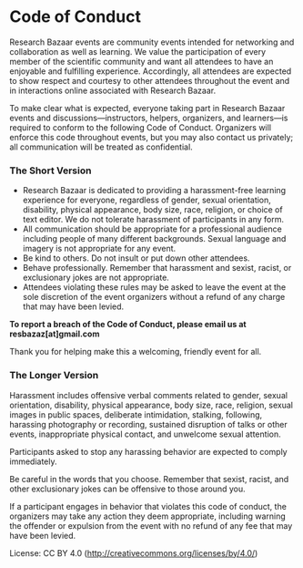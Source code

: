 # Code of Conduct

Research Bazaar events are community events intended for networking and collaboration as well as learning. We value the participation of every member of the scientific community and want all attendees to have an enjoyable and fulfilling experience. Accordingly, all attendees are expected to show respect and courtesy to other attendees throughout the event and in interactions online associated with Research Bazaar.

To make clear what is expected, everyone taking part in Research Bazaar events and discussions—instructors, helpers, organizers, and learners—is required to conform to the following Code of Conduct. Organizers will enforce this code throughout events, but you may also contact us privately; all communication will be treated as confidential.

### The Short Version

 - Research Bazaar is dedicated to providing a harassment-free learning experience for everyone, regardless of gender, sexual orientation, disability, physical appearance, body size, race, religion, or choice of text editor. We do not tolerate harassment of participants in any form.
 - All communication should be appropriate for a professional audience including people of many different backgrounds. Sexual language and imagery is not appropriate for any event.
 - Be kind to others. Do not insult or put down other attendees.
 - Behave professionally. Remember that harassment and sexist, racist, or exclusionary jokes are not appropriate.
 - Attendees violating these rules may be asked to leave the event at the sole discretion of the event organizers without a refund of any charge that may have been levied.

**To report a breach of the Code of Conduct, please email us at resbazaz[at]gmail.com**

Thank you for helping make this a welcoming, friendly event for all.

### The Longer Version

Harassment includes offensive verbal comments related to gender, sexual orientation, disability, physical appearance, body size, race, religion, sexual images in public spaces, deliberate intimidation, stalking, following, harassing photography or recording, sustained disruption of talks or other events, inappropriate physical contact, and unwelcome sexual attention.

Participants asked to stop any harassing behavior are expected to comply immediately.

Be careful in the words that you choose. Remember that sexist, racist, and other exclusionary jokes can be offensive to those around you.

If a participant engages in behavior that violates this code of conduct, the organizers may take any action they deem appropriate, including warning the offender or expulsion from the event with no refund of any fee that may have been levied.

License: CC BY 4.0 (http://creativecommons.org/licenses/by/4.0/)
